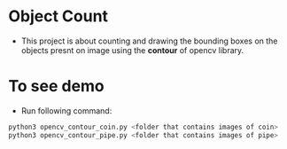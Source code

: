 # Object Count
* This project is about counting and drawing the bounding boxes on the objects presnt on image using the **contour**  of opencv library.

# To see demo
* Run following command:
```bash 
python3 opencv_contour_coin.py <folder that contains images of coin>
python3 opencv_contour_pipe.py <folder that contains images of pipe>
```

